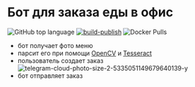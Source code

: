 # Бот для заказа еды в офис

![GitHub top language](https://img.shields.io/github/languages/top/pischule/yummy-bot) [![build-publish](https://github.com/pischule/yummy-bot/actions/workflows/docker-build-publish.yml/badge.svg)](https://github.com/pischule/yummy-bot/actions/workflows/docker-build-publish.yml) ![Docker Pulls](https://img.shields.io/docker/pulls/pischule/yummy-bot)

- бот получает фото меню
- парсит его при помощи [OpenCV](https://opencv.org/) и [Tesseract](https://github.com/tesseract-ocr/tesseract)
- пользователь создает заказ
  ![telegram-cloud-photo-size-2-5335051149679640139-y](https://user-images.githubusercontent.com/41614960/160286753-e905577e-4f81-47e8-b4be-0d1777f49eb5.jpg)
- бот отправляет заказ